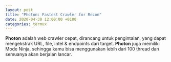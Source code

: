 ```yaml
---
layout: post
title: "Photon: Fastest Crawler for Recon"
date: 2020-04-30 12:00:00 +0100
categories: termux
---
```


**Photon** adalah web crawler cepat, dirancang untuk pengintaian, yang dapat mengekstrak URL, file, intel & endpoints dari target.
**Photon** juga memiliki Mode Ninja, sehingga kamu bisa menggunakan lebih dari 100 thread dan semuanya akan berjalan lancar.


